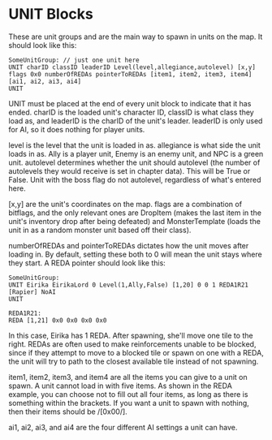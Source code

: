 # UNIT Blocks

These are unit groups and are the main way to spawn in units on the map.
It should look like this:

```text
SomeUnitGroup: // just one unit here
UNIT charID classID leaderID Level(level,allegiance,autolevel) [x,y] flags 0x0 numberOfREDAs pointerToREDAs [item1, item2, item3, item4] [ai1, ai2, ai3, ai4]
UNIT
```
UNIT must be placed at the end of every unit block to indicate that it has ended. 
charID is the loaded unit's character ID, classID is what class they load as, and leaderID
is the charID of the unit's leader. leaderID is only used for AI, so it does nothing for player units.

level is the level that the unit is loaded in as. allegiance is what side the unit loads in as.
Ally is a player unit, Enemy is an enemy unit, and NPC is a green unit. autolevel determines whether
the unit should autolevel (the number of autolevels they would receive is set in chapter data).
This will be True or False. Unit with the boss flag do not autolevel, regardless of what's entered here.

[x,y] are the unit's coordinates on the map. flags are a combination of bitflags, and the only
relevant ones are DropItem (makes the last item in the unit's inventory drop after being defeated)
and MonsterTemplate (loads the unit in as a random monster unit based off their class). 

numberOfREDAs and pointerToREDAs dictates how the unit moves after loading in. By default, setting
these both to 0 will mean the unit stays where they start. A REDA pointer should look like this:

```text
SomeUnitGroup:
UNIT Eirika EirikaLord 0 Level(1,Ally,False) [1,20] 0 0 1 REDA1R21 [Rapier] NoAI
UNIT

REDA1R21:
REDA [1,21] 0x0 0x0 0x0 0x0
```

In this case, Eirika has 1 REDA. After spawning, she'll move one tile to the right. REDAs are often used to make
reinforcements unable to be blocked, since if they attempt to move to a blocked tile or spawn on one with a REDA,
the unit will try to path to the closest available tile instead of not spawning.

item1, item2, item3, and item4 are all the items you can give to a unit on spawn. A unit cannot load in with five
items. As shown in the REDA example, you can choose not to fill out all four items, as long as there is something
within the brackets. If you want a unit to spawn with nothing, then their items should be /[0x00/].

ai1, ai2, ai3, and ai4 are the four different AI settings a unit can have. 